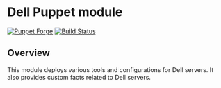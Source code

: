 Dell Puppet module
==================

[![Puppet Forge](http://img.shields.io/puppetforge/v/camptocamp/dell.svg)](https://forge.puppetlabs.com/camptocamp/dell)
[![Build Status](https://travis-ci.org/camptocamp/puppet-dell.png?branch=master)](https://travis-ci.org/camptocamp/puppet-dell)

Overview
--------

This module deploys various tools and configurations for Dell servers. It also provides custom facts related to Dell servers.
